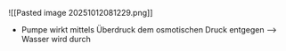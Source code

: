 ![[Pasted image 20251012081229.png]]
- Pumpe wirkt mittels Überdruck dem osmotischen Druck entgegen --> Wasser wird durch 